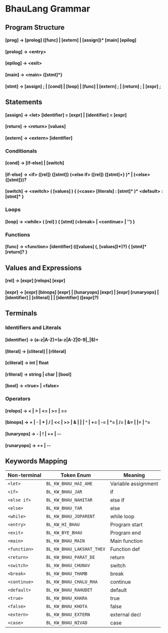# BhauLang Grammar 

## Program Structure

#### [prog] -> [prolog] ([func] | [extern] | [assign])* [main] [epilog] <!-- Maybe add ([stmt] | [func])* after [main]-->
#### [prolog]   -> \<entry> 
#### [epilog]   -> \<exit> 
#### [main]     -> \<main> {[stmt]*} 
#### [stmt] -> [assign] ; | [cond] | [loop] | [func] | [extern] ; | [return] ; | [expr] ; 


## Statements

#### [assign] -> \<let> [identifier] = [expr] | [identifier] = [expr]
#### [return] -> \<return> [values] 
#### [extern] -> \<extern> [identifier] 

### Conditionals

#### [cond] -> [if-else] | [switch]
#### [if-else] -> \<if> ([rel]) {[stmt]} (\<else if> ([rel]) {[stmt]+} )* | (\<else> {[stmt]})?
#### [switch] -> \<switch> ( [values] ) { (\<case> [literals] : [stmt]* )* \<default> : [stmt]*  }

### Loops

#### [loop] -> \<while> ( [rel] ) { [stmt] (\<break> | \<continue> | '') }

### Functions

#### [func] -> \<function> [identifier] (([values] (, [values])*)?) { [stmt]\*  [return]? }

## Values and Expressions

#### [rel] -> [expr] [relops] [expr]
#### [expr] -> [expr] [binops] [expr] | [lunaryops] [expr] | [expr] [runaryops] | [identifier] | [cliteral] | | [identifier] ([expr]?)

## Terminals

### Identifiers and Literals

#### [identifier] -> (a-z|A-Z)+(a-z|A-Z|0-9|_|$)+
#### [literal] -> [cliteral] | [rliteral]
#### [cliteral] -> int | float
#### [rliteral] -> string | char | [bool]
#### [bool] -> \<true> | \<false>

### Operators

#### [relops] -> < | > | <= | >= | ==
#### [binops] -> + | - | * | / | << | >> | & | | | ^ | += | -= | *= | /= | &= | |= | ^=
#### [lunaryops] -> - | ! | ++ | --
#### [runaryops] -> ++ | --

## Keywords Mapping

| Non-terminal | Token Enum                | Meaning             |
|--------------|---------------------------|---------------------|
| `<let>`      | `BL_KW_BHAU_HAI_AHE`       | Variable assignment |
| `<if>`       | `BL_KW_BHAU_JAR`           | if                  |
| `<else if>`  | `BL_KW_BHAU_NAHITAR`       | else if             |
| `<else>`     | `BL_KW_BHAU_TAR`           | else                |
| `<while>`    | `BL_KW_BHAU_JOPARENT`      | while loop          |
| `<entry>`    | `BL_KW_HI_BHAU`            | Program start       |
| `<exit>`     | `BL_KW_BYE_BHAU`           | Program end         |
| `<main>`     | `BL_KW_BHAU_MAIN`          | Main function       |
| `<function>` | `BL_KW_BHAU_LAKSHAT_THEV`  | Function def        |
| `<return>`   | `BL_KW_BHAU_PARAT_DE`      | return              |
| `<switch>`   | `BL_KW_BHAU_CHUNAV`        | switch              |
| `<break>`    | `BL_KW_BHAU_THAMB`         | break               |
| `<continue>` | `BL_KW_BHAU_CHALU_RHA`     | continue            |
| `<default>`  | `BL_KW_BHAU_RAHUDET`       | default             |
| `<true>`     | `BL_KW_BHAU_KHARA`         | true                |
| `<false>`    | `BL_KW_BHAU_KHOTA`         | false               |
| `<extern>`   | `BL_KW_BHAU_EXTERN`        | external decl       |
| `<case>`     | `BL_KW_BHAU_NIVAD`         | case                |